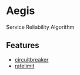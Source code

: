 # Aegis
Service Reliability Algorithm

## Features

- [circuitbreaker](./circuitbreaker)
- [ratelimit](./ratelimit)
